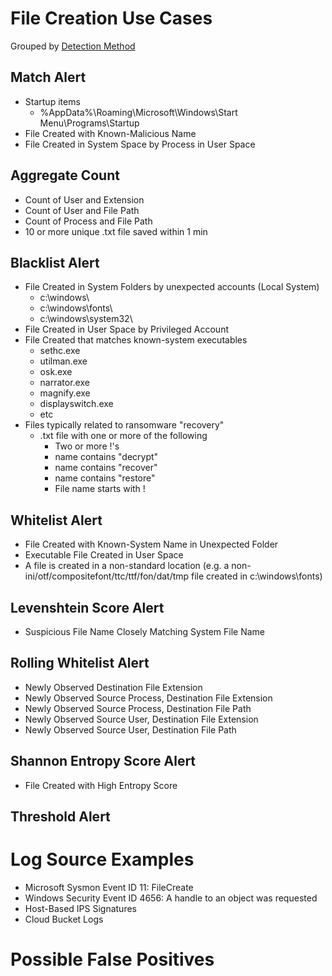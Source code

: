 # File Creation Use Cases

Grouped by [Detection Method](/Detection-Methods.md)

## Match Alert
- Startup items
  - %AppData%\Roaming\Microsoft\Windows\Start Menu\Programs\Startup
- File Created with Known-Malicious Name
- File Created in System Space by Process in User Space


## Aggregate Count
- Count of User and Extension
- Count of User and File Path
- Count of Process and File Path
- 10 or more unique .txt file saved within 1 min


## Blacklist Alert
- File Created in System Folders by unexpected accounts (Local System)
  - c:\windows\
  - c:\windows\fonts\
  - c:\windows\system32\
- File Created in User Space by Privileged Account
- File Created that matches known-system executables
  - sethc.exe
  - utilman.exe
  - osk.exe
  - narrator.exe
  - magnify.exe
  - displayswitch.exe
  - etc
- Files typically related to ransomware "recovery"
  - .txt file with one or more of the following
    - Two or more !'s
    - name contains "decrypt"
    - name contains "recover"
    - name contains "restore"
    - File name starts with ! 


## Whitelist Alert
- File Created with Known-System Name in Unexpected Folder
- Executable File Created in User Space
- A file is created in a non-standard location (e.g. a non-ini/otf/compositefont/ttc/ttf/fon/dat/tmp file created in c:\windows\fonts)


## Levenshtein Score Alert
- Suspicious File Name Closely Matching System File Name


## Rolling Whitelist Alert
- Newly Observed Destination File Extension
- Newly Observed Source Process, Destination File Extension
- Newly Observed Source Process, Destination File Path
- Newly Observed Source User, Destination File Extension
- Newly Observed Source User, Destination File Path


## Shannon Entropy Score Alert
- File Created with High Entropy Score


## Threshold Alert


# Log Source Examples
- Microsoft Sysmon Event ID 11: FileCreate
- Windows Security Event ID 4656: A handle to an object was requested
- Host-Based IPS Signatures
- Cloud Bucket Logs
 

# Possible False Positives
